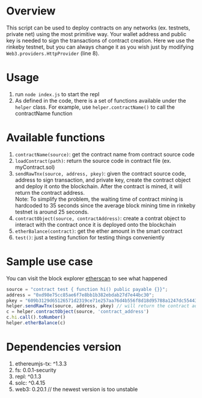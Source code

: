 # Overview
This script can be used to deploy contracts on any networks (ex. testnets, private net) using the most primitive way. Your wallet address and public key is needed to sign the transactions of contract creation. Here we use the rinkeby testnet, but you can always change it as you wish just by modifying `Web3.providers.HttpProvider` (line 8).

# Usage 
1. run `node index.js` to start the repl 
2. As defined in the code, there is a set of functions available under the `helper` class. For example, use `helper.contractName()` to call the contractName function

# Available functions
1. `contractName(source)`: get the contract name from contract source code
2. `loadContract(path)`: return the source code in contract file (ex. myContract.sol)
3. `sendRawTnx(source, address, pkey)`: given the contract source code, address to sign transaction, and private key, create the contract object and deploy it onto the blockchain. After the contract is mined, it will return the contract address. <br>
Note: To simplify the problem, the waiting time of contract mining is hardcoded to 35 seconds since the average block mining time in rinkeby testnet is around 25 seconds.
4. `contractObject(source, contractAddress)`: create a contrat object to interact with the contract once it is deployed onto the blockchain  
5. `etherBalance(contract)`: get the ether amount in the smart contract
6. `test()`: just a testing function for testing things conveniently

# Sample use case
You can visit the block explorer [etherscan](https://rinkeby.etherscan.io/address/0xd98e75cc85ae6f7e8bb1b382ebdab27d7e44bc30) to see what happened
```javascript
source = "contract test { function hi() public payable {}}";
address = "0xd98e75cc85ae6f7e8bb1b382ebdab27d7e44bc30";
pkey = "609b3129d65126571d2319ce71e257aa76d4b556f8d18d95788a1247dc554436";
helper.sendRawTnx(source, address, pkey) // will return the contract address after mined 
c = helper.contractObject(source, 'contract_address')
c.hi.call().toNumber()
helper.etherBalance(c)
```

# Dependencies version
1. ethereumjs-tx: ^1.3.3
2. fs: 0.0.1-security
3. repl: ^0.1.3
4. solc: ^0.4.15
5. web3: 0.20.1 // the newest version is too unstable 